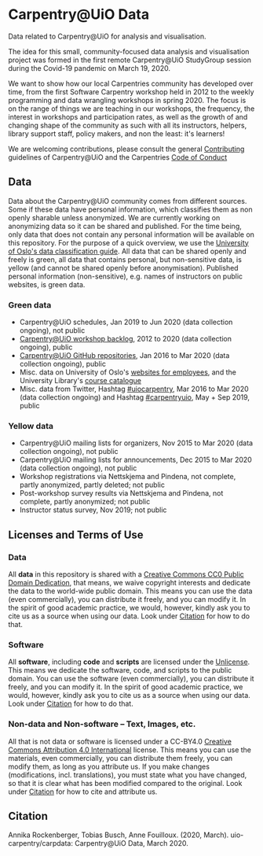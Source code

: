 # Carpentry@UiO Data

Data related to Carpentry@UiO for analysis and visualisation.

The idea for this small, community-focused data analysis and visualisation project was formed in the first remote Carpentry@UiO StudyGroup session during the Covid-19 pandemic on March 19, 2020.

We want to show how our local Carpentries community has developed over time, from the first Software Carpentry workshop held in 2012 to the weekly programming and data wrangling workshops in spring 2020. The focus is on the range of things we are teaching in our workshops, the frequency, the interest in workshops and participation rates, as well as the growth of and changing shape of the community as such with all its instructors, helpers, library support staff, policy makers, and non the least: it's learners!

We are welcoming contributions, please consult the general [Contributing](https://github.com/uio-carpentry/organisational/blob/master/CONTRIBUTING.md) guidelines of Carpentry@UiO and the Carpentries [Code of Conduct](https://docs.carpentries.org/topic_folders/policies/code-of-conduct.html)

## Data

Data about the Carpentry@UiO community comes from different sources. Some if these data have personal information, which classifies them as non openly sharable unless anonymized. We are currently working on anonymizing data so it can be shared and published. For the time being, only data that does not contain any personal information will be available on this repository. For the purpose of a quick overview, we use the [University of Oslo's data classification guide](https://www.uio.no/english/services/it/security/lsis/data-classes.html). All data that can be shared openly and freely is green, all data that contains personal, but non-sensitive data, is yellow (and cannot be shared openly before anonymisation). Published personal information (non-sensitive), e.g. names of instructors on public websites, is green data.

### Green data

- Carpentry@UiO schedules, Jan 2019 to Jun 2020 (data collection ongoing), not public
- [Carpentry@UiO workshop backlog](https://uio-carpentry.github.io/), 2012 to 2020 (data collection ongoing), public
- [Carpentry@UiO GitHub repositories](https://github.com/uio-carpentry), Jan 2016 to Mar 2020 (data collection ongoing), public
- Misc. data on University of Oslo's [websites for employees](https://www.uio.no/english/for-employees/support/research/research-data/training/carpentry/), and the University Library's [course catalogue](https://www.ub.uio.no/english/courses-events/courses/other/Carpentry/)
- Misc. data from Twitter, Hashtag [#uiocarpentry](https://twitter.com/hashtag/uioCarpentry?src=hashtag_click), Mar 2016 to Mar 2020 (data collection ongoing) and Hashtag [#carpentryuio](https://twitter.com/hashtag/CarpentryUiO?src=hashtag_click), May + Sep 2019, public

### Yellow data

- Carpentry@UiO mailing lists for organizers, Nov 2015 to Mar 2020 (data collection ongoing), not public 
- Carpentry@UiO mailing lists for announcements, Dec 2015 to Mar 2020 (data collection ongoing), not public
- Workshop registrations via Nettskjema and Pindena, not complete, partly anonymized, partly deleted; not public
- Post-workshop survey results via Nettskjema and Pindena, not complete, partly anonymized; not public
- Instructor status survey, Nov 2019; not public

## Licenses and Terms of Use

### Data

All **data** in this repository is shared with a [Creative Commons CC0 Public Domain Dedication](https://github.com/uio-carpentry/carpdata/blob/master/LICENSE.txt), that means, we waive copyright interests and dedicate the data to the world-wide public domain. This means you can use the data (even commercially), you can distribute it freely, and you can modify it. In the spirit of good academic practice, we would, however, kindly ask you to cite us as a source when using our data. Look under [Citation](https://github.com/uio-carpentry/carpdata/blob/master/README.md#citation) for how to do that.

### Software

All **software**, including **code** and **scripts** are licensed under the [Unlicense](https://choosealicense.com/licenses/unlicense/). This means we dedicate the software, code, and scripts to the public domain. You can use the software (even commercially), you can distribute it freely, and you can modify it. In the spirit of good academic practice, we would, however, kindly ask you to cite us as a source when using our data. Look under [Citation](https://github.com/uio-carpentry/carpdata/blob/master/README.md#citation) for how to do that.

### Non-data and Non-software – Text, Images, etc.

All that is not data or software is licensed under a CC-BY4.0 [Creative Commons Attribution 4.0 International](https://choosealicense.com/licenses/cc-by-4.0/) license. This means you can use the materials, even commercially, you can distribute them freely, you can modify them, as long as you attribute us. If you make changes (modifications, incl. translations), you must state what you have changed, so that it is clear what has been modified compared to the original. Look under [Citation](https://github.com/uio-carpentry/carpdata/blob/master/README.md#citation) for how to cite and attribute us.

## Citation

Annika Rockenberger, Tobias Busch, Anne Fouilloux. (2020, March). uio-carpentry/carpdata: Carpentry@UiO Data, March 2020. 
